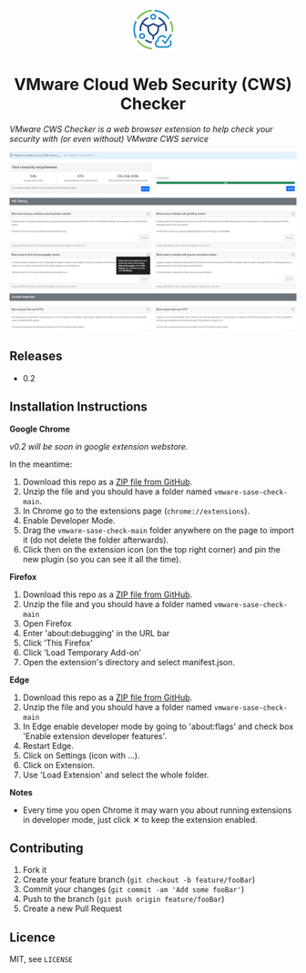 <p align="center">
  <img src="https://github.com/iddocohen/vmware-sase-check/blob/main/icon/icon128-white.png" width="75" height="75"/>
</p>

<h1 align="center">VMware Cloud Web Security (CWS) Checker</h1>

*VMware CWS Checker is a web browser extension to help check your security with (or even without) VMware CWS service*

<img src="https://github.com/iddocohen/vmware-sase-check/blob/main/screenshot/Overview-google.png?raw=true" alt="Overview of VMware CWS Checker">

## Releases
- 0.2 

## Installation Instructions
**Google Chrome**

*v0.2 will be soon in google extension webstore.*

In the meantime:

1. Download this repo as a [ZIP file from GitHub](https://github.com/iddocohen/vmware-sase-check/archive/refs/heads/main.zip).
2. Unzip the file and you should have a folder named `vmware-sase-check-main`.
3. In Chrome go to the extensions page (`chrome://extensions`).
4. Enable Developer Mode.
5. Drag the `vmware-sase-check-main` folder anywhere on the page to import it (do not delete the folder afterwards).
6. Click then on the extension icon (on the top right corner) and pin the new plugin (so you can see it all the time). 

**Firefox**
1. Download this repo as a [ZIP file from GitHub](https://github.com/iddocohen/vmware-sase-check/archive/refs/heads/main.zip).
2. Unzip the file and you should have a folder named `vmware-sase-check-main`
3. Open Firefox
4. Enter 'about:debugging' in the URL bar
5. Click 'This Firefox'
6. Click 'Load Temporary Add-on'
7. Open the extension's directory and select manifest.json.

**Edge**
1. Download this repo as a [ZIP file from GitHub](https://github.com/iddocohen/vmware-sase-check/archive/refs/heads/main.zip).
2. Unzip the file and you should have a folder named `vmware-sase-check-main`
3. In Edge enable developer mode by going to 'about:flags' and check box 'Enable extension developer features'.
4. Restart Edge.
5. Click on Settings (icon with ...).
6. Click on Extension.
7. Use 'Load Extension' and select the whole folder.


**Notes**
* Every time you open Chrome it may warn you about running extensions in developer mode, just click &#10005; to keep the extension enabled.

## Contributing

1. Fork it
2. Create your feature branch (`git checkout -b feature/fooBar`)
3. Commit your changes (`git commit -am 'Add some fooBar'`)
4. Push to the branch (`git push origin feature/fooBar`)
5. Create a new Pull Request

## Licence
MIT, see ``LICENSE``


